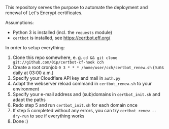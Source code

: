 This repository serves the purpose to automate the deployment and renewal of Let's Encrypt certificates.

Assumptions:

* Python 3 is installed (incl. the `requests` module)
* `certbot` is installed, see <https://certbot.eff.org/>

In order to setup everything:

1. Clone this repo somewhere, e. g. `cd && git clone git://github.com/0ip/certbot-cf-hook cch`
2. Create a root cronjob `0 3 * * * /home/user/cch/certbot_renew.sh` (runs daily at 03:00 a.m.)
3. Specify your Cloudflare API key and mail in `auth.py`
4. Adapt the webserver reload command in `certbot_renew.sh` to your environment
5. Specify your e-mail address and (sub)domains in `certbot_init.sh` and adapt the paths
6. Redo step 5 and run `certbot_init.sh` for each domain once
7. If step 5 completed without any errors, you can try `certbot renew --dry-run` to see if everything works
8. Done :)

